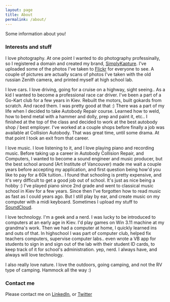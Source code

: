 ```yaml
---
layout: page
title: About
permalink: /about/
---
```


Some information about you!

### Interests and stuff


I love photography. At one point I wanted to do photography professinally, so I registered a domain and created my brand, [SimplyKapture](http://simiplykapture.com). I've uploaded some of the photos I've taken to [Flickr](https://www.flickr.com/photos/simplykapture) for everyone to see. A couple of pictures are actually scans of photos I've taken with the old russian Zenith camera, and printed myself at high school lab.

I love cars. I love driving, going for a cruise on a highway, sight seeing.. As a kid I wanted to become a professional race car driver. I've been a part of a Go-Kart club for a few years in Kiev. Rebuilt the motors, built gokards from scratch. And raced them. I was pretty good at that :) There was a part of my life when I decided to take Autobody Repair course. Learned how to weld, how to bend metal with a hammer and dolly, prep and paint it, etc.. I finished at the top of the class and decided to work at the best autobody shop / best employer. I've worked at a couple shops before finally a job was available at Collision Autobody. That was great time, until some drama. At that point I took an exit from that career.

I love music. I love listening to it, and I love playing piano and recording music. Before taking up a career in Autobody Collision Repair, and Computers, I wanted to become a sound engineer and music producer, but the best school around (Art Institute of Vancouver) made me wait a couple years before accepting my application, and first question being how'd you like to pay for a 60k tuition.. I found that schooling is pretty expensive, and it's very difficult to get a good job out of school. It's just as nice being a hobby :)
I've played piano since 2nd grade and went to classical music school in Kiev for a few years.
Since then I've forgotten how to read music as fast as I could years ago. But I still play by ear, and create music on my computer with a midi keyboard. Sometimes I upload my stuff to [SoundCloud](https://soundcloud.com/i5okie).

I love technology. I'm a geek and a nerd. I was lucky to be introduced to computers at an early age in Kiev. I'd play games on Win 3.11 machine at my grandma's work. Then we had a computer at home, I quickly learned ins and outs of that. In highschool I was part of computer club, helped fix teachers computers, supervise computer labs.. even wrote a VB app for students to sign in and sign out of the lab with their student ID cards, to keep track of it for school's administration. yep, nerd. I always have, and always will love technology. 

I also really love nature. I love the outdoors, going camping, and not the RV type of camping. Hammock all the way :)




### Contact me

Please contact me on [LinkedIn](http://linkedin.com/in/ivanpolchenko), or [Twitter](http://twitter.com/i5okie)